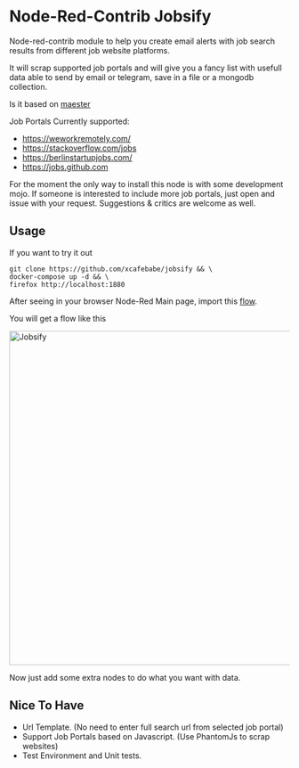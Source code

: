 Node-Red-Contrib Jobsify
========================

Node-red-contrib module to help you create email alerts with job search results from different job website platforms.

It will scrap supported job portals and will give you a fancy list with usefull data able to send by email or telegram, save in a file or a mongodb collection.

Is it based on [maester](https://github.com/xcafebabe/maester)

Job Portals Currently supported:

- https://weworkremotely.com/
- https://stackoverflow.com/jobs
- https://berlinstartupjobs.com/
- https://jobs.github.com

For the moment the only way to install this node is with some development mojo. If someone is interested to include more job portals, just open and issue with your request. Suggestions & critics are welcome as well.

Usage
-----

If you want to try it out

```
git clone https://github.com/xcafebabe/jobsify && \
docker-compose up -d && \
firefox http://localhost:1880
```
After seeing in your browser Node-Red Main page, import this [flow](https://raw.githubusercontent.com/jobsify/master/examples/example1).

You will get a flow like this

<a href="https://raw.githubusercontent.com/jobsify/master/examples/example1a.png" target="_blank">
  <img alt="Jobsify" src="https://raw.githubusercontent.com/jobsify/master/examples/example1a.png" width="600px" />
</a>

Now just add some extra nodes to do what you want with data.

Nice To Have
------------

- Url Template. (No need to enter full search url from selected job portal)
- Support Job Portals based on Javascript. (Use PhantomJs to scrap websites)
- Test Environment and Unit tests.